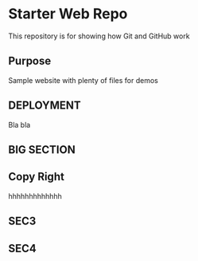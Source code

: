 # Starter Web Repo

This repository is for showing how Git and GitHub work

## Purpose

Sample website with plenty of files for demos

## DEPLOYMENT

Bla bla

## BIG SECTION

## Copy Right
hhhhhhhhhhhhh

## SEC3

## SEC4
